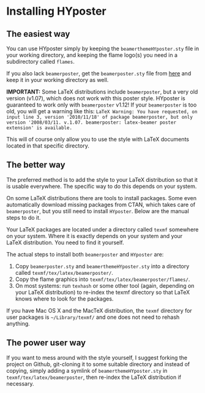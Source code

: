 # Installing HYposter

## The easiest way

You can use HYposter simply by keeping the `beamerthemeHYposter.sty` file in your
working directory, and keeping the flame logo(s) you need in a subdirectory called 
`flames`.

If you also lack `beamerposter`, get the `beamerposter.sty` file from [here] and
keep it in your working directory as well.

**IMPORTANT:** Some LaTeX distributions include `beamerposter`, but a very
old version (v1.07), which does not work with this poster style. 
HYposter is guaranteed to work only with `beamerposter` v1.12!
If your `beamerposter` is too old, you will get a warning like this: `LaTeX Warning: You have requested, on input line 3, version '2010/11/18' of package beamerposter, but only version '2008/03/11. v.1.07. beamerposter: latex-beamer poster extension' is available.`

This will of course only allow you to use the style with LaTeX documents located in
that specific directory.

[here]: http://www-i6.informatik.rwth-aachen.de/~dreuw/latexbeamerposter.php

## The better way

The preferred method is to add the style to your LaTeX distribution so that
it is usable everywhere. The specific way to do this depends on your system.

On some LaTeX distributions there are tools to install packages. Some even
automatically download missing packages from CTAN, which takes care of
`beamerposter`, but you still need to install `HYposter`. Below are the manual
steps to do it.

Your LaTeX packages are located under a directory called `texmf` somewhere
on your system. Where it is exactly depends on your system and your 
LaTeX distribution. You need to find it yourself.

The actual steps to install both `beamerposter` and `HYposter` are:

1. Copy `beamerposter.sty` and `beamerthemeHYposter.sty` into a directory called `texmf/tex/latex/beamerposter/`. 
2. Copy the flame graphics into `texmf/tex/latex/beamerposter/flames/`. 
3. On most systems: run `texhash` or some other tool (again, depending on your
LaTeX distribution) to re-index the texmf directory so that LaTeX knows where to
look for the packages.

If you have Mac OS X and the MacTeX distribution, the `texmf` directory for user
packages is `~/Library/texmf/` and one does not need to rehash anything.

## The power user way

If you want to mess around with the style yourself, I suggest forking
the project on Github, git-cloning it to some suitable directory and instead of
copying, simply adding a symlink of `beamerthemeHYposter.sty` in `texmf/tex/latex/beamerposter`,
then re-index the LaTeX distribution if necessary.